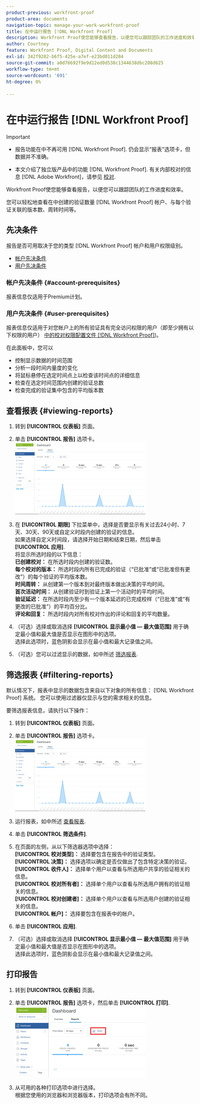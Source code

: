 ```yaml
---
product-previous: workfront-proof
product-area: documents
navigation-topic: manage-your-work-workfront-proof
title: 在中运行报告 [!DNL Workfront Proof]
description: Workfront Proof使您能够查看报告，以便您可以跟踪团队的工作进度和效率。
author: Courtney
feature: Workfront Proof, Digital Content and Documents
exl-id: 342f9282-b6f5-425e-a7ef-e23bd011d284
source-git-commit: a0d76692f9e9d12ed0d538c1344638dbc208d625
workflow-type: tm+mt
source-wordcount: '691'
ht-degree: 0%

---
```


# 在中运行报告 [!DNL Workfront Proof]


>[!IMPORTANT]
>
>* <span class="previe">报告功能在中不再可用 [!DNL Workfront Proof]. 仍会显示“报表”选项卡，但数据并不准确。</span>
> 
>* 本文介绍了独立版产品中的功能 [!DNL Workfront Proof]. 有关内部校对的信息 [!DNL Adobe Workfront]，请参见 [校对](../../../review-and-approve-work/proofing/proofing.md).


Workfront Proof使您能够查看报告，以便您可以跟踪团队的工作进度和效率。

您可以轻松地查看在中创建的验证数量 [!DNL Workfront Proof] 帐户、与每个验证关联的版本数、周转时间等。

## 先决条件

报告是否可用取决于您的类型 [!DNL Workfront Proof] 帐户和用户权限级别。

* [帐户先决条件](#account-prerequisites)
* [用户先决条件](#user-prerequisites)

### 帐户先决条件 {#account-prerequisites}

报表信息仅适用于Premium计划。

### 用户先决条件 {#user-prerequisites}

报表信息仅适用于对您帐户上的所有验证具有完全访问权限的用户（即至少拥有以下权限的用户） [中的校对权限配置文件 [!DNL Workfront Proof]](../../../workfront-proof/wp-acct-admin/account-settings/proof-perm-profiles-in-wp.md))。

在此面板中，您可以

* 控制显示数据的时间范围
* 分析一段时间内量度的变化
* 将鼠标悬停在选定时间点上以检查该时间点的详细信息
* 检查在选定时间范围内创建的验证总数
* 检查完成的验证集中包含的平均版本数

## 查看报表 {#viewing-reports}

1. 转到 **[!UICONTROL 仪表板]** 页面。
1. 单击 **[!UICONTROL 报告]** 选项卡。\
   ![proof_reports.png](assets/proof-reports-350x193.png)

1. 在 **[!UICONTROL 期限]** 下拉菜单中，选择是否要显示有关过去24小时、7天、30天、90天或自定义时段内创建的验证的信息。\
   如果选择自定义时间段，请选择开始日期和结束日期，然后单击 **[!UICONTROL 应用]**.\
   将显示所选时段的以下信息：\
   **已创建校对：** 在所选时段内创建的验证数。\
   **每个校对的版本：** 所选时段内所有已完成的验证（“已批准”或“已批准但有更改”）的每个验证的平均版本数。\
   **时间周转：** 从创建第一个版本到对最终版本做出决策的平均时间。\
   **首次活动时间：** 从创建验证时到验证上第一个活动时的平均时间。\
   **验证延迟：** 在所选时段内至少有一个版本延迟的已完成校样（“已批准”或“有更改的已批准”）的平均百分比。\
   **评论和回复：** 所选时段内对所有校对作出的评论和回复的平均数量。

1. （可选）选择或取消选择 **[!UICONTROL 显示最小值 — 最大值范围]** 用于确定最小值和最大值是否显示在图形中的选项。\
   选择此选项时，蓝色阴影会显示在最小值和最大记录值之间。

1. （可选）您可以过滤显示的数据，如中所述 [筛选报表](#filtering-reports).

## 筛选报表 {#filtering-reports}

默认情况下，报表中显示的数据包含来自以下对象的所有信息： [!DNL Workfront Proof] 系统。 您可以使用过滤器仅显示与您的需求相关的信息。

要筛选报表信息，请执行以下操作：

1. 转到 **[!UICONTROL 仪表板]** 页面。
1. 单击 **[!UICONTROL 报告]** 选项卡。\
   ![proof_reports.png](assets/proof-reports-350x193.png)

1. 运行报表，如中所述 [查看报表](#viewing-reports).
1. 单击 **[!UICONTROL 筛选条件]**.

1. 在页面的左侧，从以下筛选器选项中选择：\
   **[!UICONTROL 校对类型]：** 选择要包含在报告中的验证类型。\
   **[!UICONTROL 决策]：** 选择选项以确定是否仅做出了包含特定决策的验证。\
   **[!UICONTROL 收件人]：** 选择单个用户以查看与所选用户共享的验证相关的信息。\
   **[!UICONTROL 校对所有者]：** 选择单个用户以查看与所选用户拥有的验证相关的信息。\
   **[!UICONTROL 校对创建者]：** 选择单个用户以查看与所选用户创建的验证相关的信息。\
   **[!UICONTROL 帐户]：** 选择要包含在报表中的帐户。

1. 单击 **[!UICONTROL 应用]**.
1. （可选）选择或取消选择 **[!UICONTROL 显示最小值 — 最大值范围]** 用于确定最小值和最大值是否显示在图形中的选项。\
   选择此选项时，蓝色阴影会显示在最小值和最大记录值之间。

## 打印报告

1. 转到 **[!UICONTROL 仪表板]** 页面。
1. 单击 **[!UICONTROL 报告]** 选项卡，然后单击 **[!UICONTROL 打印]**.\
   ![proof_reports_print.png](assets/proof-reports-print-350x191.png)

1. 从可用的各种打印选项中进行选择。\
   根据您使用的浏览器和浏览器版本，打印选项会有所不同。
